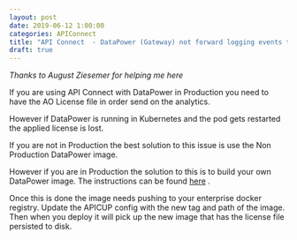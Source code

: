 ```yaml
---
layout: post
date: 2019-06-12 1:00:00
categories: APIConnect
title: "API Connect  - DataPower (Gateway) not forward logging events to Analytics"
draft: true
---
```


*Thanks to August Ziesemer for helping me here*

If you are using API Connect with DataPower in Production you need to have the AO License file in order send on the analytics.

However if DataPower is running in Kubernetes and the pod gets restarted the applied license is lost.


If you are not in Production the best solution to this issue is  use the Non Production DataPower image.

However if you are in Production the solution to this is to build your own DataPower image. The instructions can be found [here](https://www.ibm.com/support/knowledgecenter/SS9H2Y_7.7.0/com.ibm.dp.doc/docker_features.html) .

Once this is done the image needs pushing to your enterprise docker registry. Update the APICUP config with the new tag and path of the image. Then when you deploy it will pick up the new image that has the license file persisted to disk.
